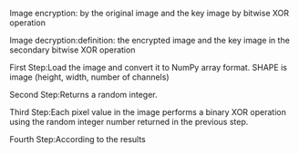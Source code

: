 Image encryption: by the original image and the key image by bitwise XOR
operation

Image decryption:definition: the encrypted image and the key image in
the secondary bitwise XOR operation

First Step:Load the image and convert it to NumPy array format. SHAPE is
image (height, width, number of channels)

Second Step:Returns a random integer.

Third Step:Each pixel value in the image performs a binary XOR operation
using the random integer number returned in the previous step.

Fourth Step:According to the results
